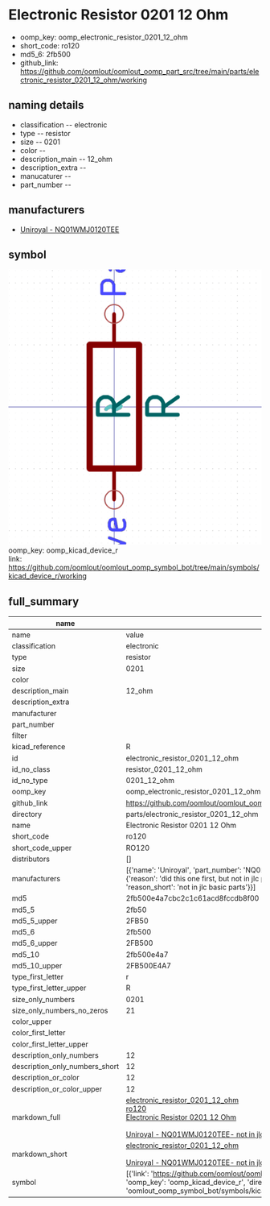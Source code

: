 # Electronic Resistor 0201 12 Ohm

  
* oomp_key: oomp_electronic_resistor_0201_12_ohm 
* short_code: ro120
* md5_6: 2fb500  
* github_link: https://github.com/oomlout/oomlout_oomp_part_src/tree/main/parts/electronic_resistor_0201_12_ohm/working  
## naming details
* classification -- electronic
* type -- resistor
* size -- 0201
* color -- 
* description_main -- 12_ohm
* description_extra -- 
* manucaturer -- 
* part_number -- 


## manufacturers
* [Uniroyal - NQ01WMJ0120TEE]()  

## symbol

![](symbol/0/working/working_600.png)  
oomp_key: oomp_kicad_device_r  
link: https://github.com/oomlout/oomlout_oomp_symbol_bot/tree/main/symbols/kicad_device_r/working  


## full_summary
| name | value | 
| --- | --- | 
| name | value | 
| classification | electronic | 
| type | resistor | 
| size | 0201 | 
| color |  | 
| description_main | 12_ohm | 
| description_extra |  | 
| manufacturer |  | 
| part_number |  | 
| filter |  | 
| kicad_reference | R | 
| id | electronic_resistor_0201_12_ohm | 
| id_no_class | resistor_0201_12_ohm | 
| id_no_type | 0201_12_ohm | 
| oomp_key | oomp_electronic_resistor_0201_12_ohm | 
| github_link | https://github.com/oomlout/oomlout_oomp_part_src/tree/main/parts/electronic_resistor_0201_12_ohm/working | 
| directory | parts/electronic_resistor_0201_12_ohm | 
| name | Electronic Resistor 0201 12 Ohm | 
| short_code | ro120 | 
| short_code_upper | RO120 | 
| distributors | [] | 
| manufacturers | [{'name': 'Uniroyal', 'part_number': 'NQ01WMJ0120TEE', 'link': '', 'id': 'manufacturer_uniroyal', 'note': {'reason': 'did this one first, but not in jlc pcb basic parts and 1 percent are and they are the same price', 'reason_short': 'not in jlc basic parts'}}] | 
| md5 | 2fb500e4a7cbc2c1c61acd8fccdb8f00 | 
| md5_5 | 2fb50 | 
| md5_5_upper | 2FB50 | 
| md5_6 | 2fb500 | 
| md5_6_upper | 2FB500 | 
| md5_10 | 2fb500e4a7 | 
| md5_10_upper | 2FB500E4A7 | 
| type_first_letter | r | 
| type_first_letter_upper | R | 
| size_only_numbers | 0201 | 
| size_only_numbers_no_zeros | 21 | 
| color_upper |  | 
| color_first_letter |  | 
| color_first_letter_upper |  | 
| description_only_numbers | 12 | 
| description_only_numbers_short | 12 | 
| description_or_color | 12 | 
| description_or_color_upper | 12 | 
| markdown_full | [electronic_resistor_0201_12_ohm](https://github.com/oomlout/oomlout_oomp_part_src/tree/main/parts/electronic_resistor_0201_12_ohm/working)<br>[ro120](https://github.com/oomlout/oomlout_oomp_part_src/tree/main/parts/electronic_resistor_0201_12_ohm/working)<br>[Electronic Resistor 0201 12 Ohm](https://github.com/oomlout/oomlout_oomp_part_src/tree/main/parts/electronic_resistor_0201_12_ohm/working)<br><br>[Uniroyal - NQ01WMJ0120TEE- not in jlc basic parts]() [(L)  ](https://www.lcsc.com/search?q=NQ01WMJ0120TEE)[(D)  ](https://www.digikey.com/en/products?keywords=NQ01WMJ0120TEE)[(M)  ](https://www.mouser.com/Search/Refine?Keyword=NQ01WMJ0120TEE)[(N)  ](https://www.newark.com/search?st=NQ01WMJ0120TEE)[(SZ)  ](https://so.szlcsc.com/global.html?k=NQ01WMJ0120TEE)<br> | 
| markdown_short | [electronic_resistor_0201_12_ohm](https://github.com/oomlout/oomlout_oomp_part_src/tree/main/parts/electronic_resistor_0201_12_ohm/working)<br><br>[Uniroyal - NQ01WMJ0120TEE- not in jlc basic parts]() | 
| symbol | [{'link': 'https://github.com/oomlout/oomlout_oomp_symbol_bot/tree/main/symbols/kicad_device_r', 'oomp_key': 'oomp_kicad_device_r', 'directory': 'oomlout_oomp_symbol_bot/symbols/kicad_device_r//working/working.kicad_sym'}] | 
